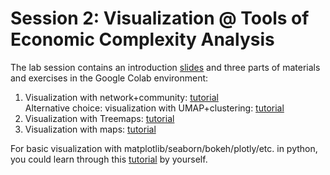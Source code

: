 # Session 2: Visualization @ Tools of Economic Complexity Analysis

The lab session contains an introduction [slides](https://docs.google.com/presentation/d/1URZammv5GSz4Ox8O_7UEcLpexjRsqYu9) and three parts of materials and exercises in the Google Colab environment:

1. Visualization with network+community: [tutorial](https://colab.research.google.com/drive/1fOJy5VK7MKSk0WDCrMCKhXVuh5PIEkXj)  
Alternative choice: visualization with UMAP+clustering: [tutorial](https://colab.research.google.com/drive/1TCxyDt2WHRx8TEBolqRFPCGFWlXIFsFk)
2. Visualization with Treemaps: [tutorial](https://colab.research.google.com/drive/1gSgO74bBSi8kXpS18ApphGbvekGMKulK)
3. Visualization with maps: [tutorial](https://colab.research.google.com/drive/10OQGFzGh1mQdrv_z7M9-8z8gr3uN0v-p)

For basic visualization with matplotlib/seaborn/bokeh/plotly/etc. in python, you could learn through this [tutorial](https://colab.research.google.com/notebooks/charts.ipynb) by yourself.
